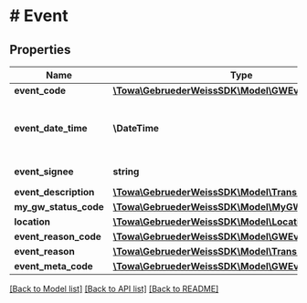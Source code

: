 # # Event

## Properties

Name | Type | Description | Notes
------------ | ------------- | ------------- | -------------
**event_code** | [**\Towa\GebruederWeissSDK\Model\GWEventCode**](GWEventCode.md) |  | [optional]
**event_date_time** | **\DateTime** | date / time in format yyyy-mm-ddThh:mm:ss.mmm±hh:mm following the RFC 3339 standard, see https://tools.ietf.org/html/rfc3339 | [optional]
**event_signee** | **string** | Person (or system) which reported the event or signed it | [optional]
**event_description** | [**\Towa\GebruederWeissSDK\Model\Translation**](Translation.md) |  | [optional]
**my_gw_status_code** | [**\Towa\GebruederWeissSDK\Model\MyGWStatusCode**](MyGWStatusCode.md) |  | [optional]
**location** | [**\Towa\GebruederWeissSDK\Model\Location**](Location.md) |  | [optional]
**event_reason_code** | [**\Towa\GebruederWeissSDK\Model\GWEventReasonCode**](GWEventReasonCode.md) |  | [optional]
**event_reason** | [**\Towa\GebruederWeissSDK\Model\Translation**](Translation.md) |  | [optional]
**event_meta_code** | [**\Towa\GebruederWeissSDK\Model\GWEventMetaCode**](GWEventMetaCode.md) |  | [optional]

[[Back to Model list]](../../README.md#models) [[Back to API list]](../../README.md#endpoints) [[Back to README]](../../README.md)
